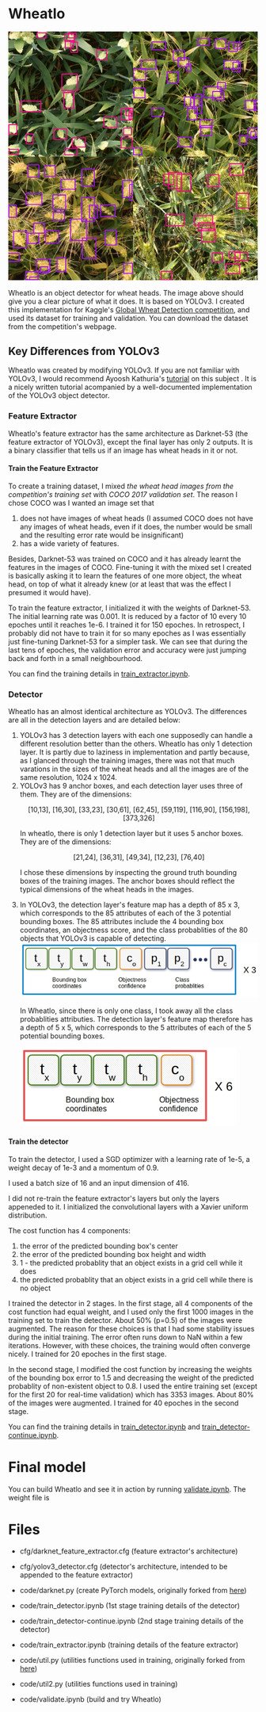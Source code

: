 # Wheatlo

<img src="/images/An-object-detector-for-wheat-heads.png" alt="Wheat heads detected by Wheatlo" class="center">

Wheatlo is an object detector for wheat heads. The image above should give you a clear picture of what it does. It is based on YOLOv3. I created this implementation for Kaggle's [Global Wheat Detection competition](https://www.kaggle.com/c/global-wheat-detection/overview), and used its dataset for training and validation. You can download the dataset from the competition's webpage.

## Key Differences from YOLOv3
Wheatlo was created by modifying YOLOv3. If you are not familiar with YOLOv3, I would recommend Ayoosh Kathuria's [tutorial](https://blog.paperspace.com/how-to-implement-a-yolo-object-detector-in-pytorch/) on this subject . It is a nicely written tutorial acompanied by a well-documented implementation of the YOLOv3 object detector.

### Feature Extractor
Wheatlo's feature extractor has the same architecture as Darknet-53 (the feature extractor of YOLOv3), except the final layer has only 2 outputs. It is a binary classifier that tells us if an image has wheat heads in it or not.

#### Train the Feature Extractor
To create a training dataset, I mixed *the wheat head images from the competition's training set* with *COCO 2017 validation set*. The reason I chose COCO was I wanted an image set that
1. does not have images of wheat heads (I assumed COCO does not have any images of wheat heads, even if it does, the number would be small and the resulting error rate would be insignificant)
2. has a wide variety of features.

Besides, Darknet-53 was trained on COCO and it has already learnt the features in the images of COCO. Fine-tuning it with the mixed set I created is basically asking it to learn the features of one more object, the wheat head, on top of what it already knew (or at least that was the effect I presumed it would have).

To train the feature extractor, I initialized it with the weights of Darknet-53. The initial learning rate was 0.001. It is reduced by a factor of 10 every 10 epoches until it reaches 1e-6. I trained  it for 150 epoches. In retrospect, I probably did not have to train it for so many epoches as I was essentially just fine-tuning Darknet-53 for a simpler task. We can see that during the last tens of epoches, the validation error and accuracy were just jumping back and forth in a small neighbourhood.

You can find the training details in [train_extractor.ipynb](/code/train_extractor.ipynb).

### Detector
Wheatlo has an almost identical architecture as YOLOv3. The differences are all in the detection layers and are detailed below:

<ol>
<li>YOLOv3 has 3 detection layers with each one supposedly can handle a different resolution better than the others. Wheatlo has only 1 detection layer. It is partly due to laziness in implementation and partly because, as I glanced through the training images, there was not that much varations in the sizes of the wheat heads and all the images are of the same resolution, 1024 x 1024.
</li>

<li>YOLOv3 has 9 anchor boxes, and each detection layer uses three of them. They are of the dimensions:

<p align="center">[10,13],  [16,30],  [33,23],  [30,61],  [62,45],  [59,119],  [116,90],  [156,198],  [373,326]</p>
In wheatlo, there is only 1 detection layer but it uses 5 anchor boxes. They are of the dimensions:

<p align="center">[21,24],  [36,31], [49,34],  [12,23], [76,40]</p>

I chose these dimensions by inspecting the ground truth bounding boxes of the training images. The anchor boxes should reflect the typical dimensions of the wheat heads in the images.
</li>
<li>In YOLOv3, the detection layer's feature map has a depth of 85 x 3, which corresponds to the 85 attributes of each of the 3 potential bounding boxes. The 85 attributes include the 4 bounding box coordinates, an objectness score, and the class probablities of the 80 objects that YOLOv3 is capable of detecting.

<img src="/images/yolov3_feature_map.jpg" alt="YOLOv3 Feature maps attributes" class="center">

In Wheatlo, since there is only one class, I took away all the class probablities attributies. The detection layer's feature map therefore has a depth of 5 x 5, which corresponds to the 5 attributes of each of the 5 potential bounding boxes.

<img src="/images/wheatlo_feature_map.jpg" alt="Wheatlo Feature maps attributes" class="center">
</li>
</ol>

#### Train the  detector

To train the detector, I used a SGD optimizer with a learning rate of 1e-5, a weight decay of 1e-3 and a momentum of 0.9.

I used a batch size of 16 and an input dimension of 416.

I did not re-train the feature extractor's layers but only the layers appeneded to it. I initialized the convolutional layers with a Xavier uniform distribution.

The cost function has 4 components:

1. the error of the predicted bounding box's center
2. the error of the predicted bounding box height and width
3. 1 - the predicted probablity that an object exists in a grid cell while it does
4. the predicted probablity that an object exists in a grid cell while there is no object

I trained the detector in 2 stages. In the first stage, all 4 components of the cost function had equal weight, and I used only the first 1000 images in the training set to train the detector. About 50% (p=0.5) of the images were augmented. The reason for these choices is that I had some stability issues during the initial training. The error often runs down to NaN within a few iterations. However, with these choices, the training would often converge nicely. I trained for 20 epoches in the first stage.

In the second stage, I modified the cost function by increasing the weights of the bounding box error to 1.5 and decreasing the weight of the predicted probablity of non-existent object to 0.8. I used the entire training set (except for the first 20 for real-time validation) which has 3353 images. About 80% of the images were augmented. I trained for 40 epoches in the second stage.

You can find the training details in [train_detector.ipynb](/code/train_detector.ipynb) and [train_detector-continue.ipynb](/code/train_extractor-continue.ipynb).

# Final model
You can build Wheatlo and see it in action by running [validate.ipynb](/code/validate.ipynb). 
The weight file is

# Files
- cfg/darknet_feature_extractor.cfg (feature extractor's architecture)
- cfg/yolov3_detector.cfg  (detector's architecture, intended to be appended to the feature extractor)

- code/darknet.py (create PyTorch models, originally forked from [here](https://github.com/ayooshkathuria/YOLO_v3_tutorial_from_scratch))
- code/train_detector.ipynb (1st stage training details of the detector)
- code/train_detector-continue.ipynb (2nd stage training details of the detector)
- code/train_extractor.ipynb (training details of the feature extractor)
- code/util.py (utilities functions used in training, originally forked from [here](https://github.com/ayooshkathuria/YOLO_v3_tutorial_from_scratch))
- code/util2.py (utilities functions used in training)
- code/validate.ipynb (build and try Wheatlo)
